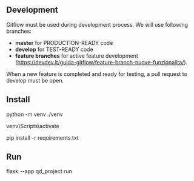 
## Development
Gitflow must be used during development process.
We will use following branches:
- **master** for PRODUCTION-READY code
- **develop** for TEST-READY code
- **feature branches** for active feature development (https://devdev.it/guida-gitflow/feature-branch-nuove-funzionalita/).

When a new feature is completed and ready for testing, a pull request to develop must be open.

## Install
python -m venv ./venv

venv\Scripts\activate

pip install -r requirements.txt

## Run 
flask --app qd_project run

